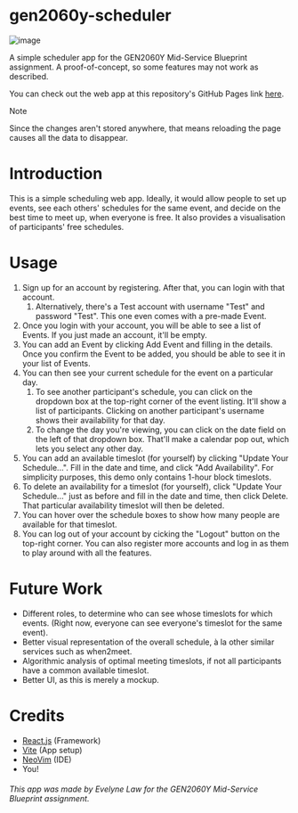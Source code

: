 # gen2060y-scheduler

![image](https://github.com/user-attachments/assets/a2fda8e5-c37c-48d8-8d8b-b17e9410d7dc)

A simple scheduler app for the GEN2060Y Mid-Service Blueprint assignment. A proof-of-concept, so some features may not work as described.

You can check out the web app at this repository's GitHub Pages link [here](https://lawruixi.github.io/gen2060y-scheduler/).

> [!NOTE]  
> Since the changes aren't stored anywhere, that means reloading the page causes all the data to disappear. 

# Introduction
This is a simple scheduling web app. Ideally, it would allow people to set up events, see each others' schedules for the same event, and decide on the best time to meet up, when everyone is free. It also provides a visualisation of participants' free schedules.

# Usage
1. Sign up for an account by registering. After that, you can login with that account.
    1. Alternatively, there's a Test account with username "Test" and password "Test". This one even comes with a pre-made Event.
2. Once you login with your account, you will be able to see a list of Events. If you just made an account, it'll be empty.
3. You can add an Event by clicking Add Event and filling in the details. Once you confirm the Event to be added, you should be able to see it in your list of Events.
4. You can then see your current schedule for the event on a particular day.
    1. To see another participant's schedule, you can click on the dropdown box at the top-right corner of the event listing. It'll show a list of participants. Clicking on another participant's username shows their availability for that day.
    2. To change the day you're viewing, you can click on the date field on the left of that dropdown box. That'll make a calendar pop out, which lets you select any other day.
6. You can add an available timeslot (for yourself) by clicking "Update Your Schedule...". Fill in the date and time, and click "Add Availability". For simplicity purposes, this demo only contains 1-hour block timeslots.
7. To delete an availability for a timeslot (for yourself), click "Update Your Schedule..." just as before and fill in the date and time, then click Delete. That particular availability timeslot will then be deleted.
8. You can hover over the schedule boxes to show how many people are available for that timeslot.
9. You can log out of your account by cicking the "Logout" button on the top-right corner. You can also register more accounts and log in as them to play around with all the features.

# Future Work
- Different roles, to determine who can see whose timeslots for which events. (Right now, everyone can see everyone's timeslot for the same event).
- Better visual representation of the overall schedule, à la other similar services such as when2meet.
- Algorithmic analysis of optimal meeting timeslots, if not all participants have a common available timeslot.
- Better UI, as this is merely a mockup.

# Credits
- [React.js](https://react.dev/) (Framework)
- [Vite](https://vite.dev/) (App setup)
- [NeoVim](https://neovim.io/) (IDE)
- You!

<h6>This app was made by Evelyne Law for the GEN2060Y Mid-Service Blueprint assignment.</h6>
